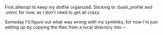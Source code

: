 First attempt to keep my dotfile organized. 
Sticking to .bash_profile and .vimrc for now, as I don't need to get all crazy.

Someday I'll figure out what was wrong with my symlinks, for now I'm just setting up by copying the files from
a local directory into ~

